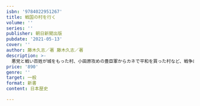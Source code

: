 ```yaml
---
isbn: '9784022951267'
title: 戦国の村を行く
volume: ''
series: ''
publisher: 朝日新聞出版
pubdate: '2021-05-13'
cover: ''
author: 藤木久志／著 藤木久志／著
description: >-
  悪党と戦い百姓が城をもった村、小田原攻めの豊臣軍からカネで平和を買った村など、戦争に明け暮れ、略奪・人身売買・疫病など過酷な環境の中を人々はいかに生き抜いたのか。鍛え上げられた村人たちの生命維持の実態を史料から描く。解説・清水克行氏。
price: '890'
genre: ''
target: 一般
format: 新書
content: 日本歴史

---
```

